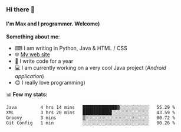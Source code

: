 ### Hi there 👋
#### I'm Max and I programmer. Welcome)

**Something about me**:
- ⌨ I am writing in Python, Java & HTML / CSS
- 🌐 [My web site](https://merive.herokuapp.com/)
- 🎈 I write code for a year
- 💻 I am currently working on a very cool Java project (*Android application*)
- 😍 I really love programming)

📊 **Few my stats:**
<!--START_SECTION:waka-->
```text
Java         4 hrs 14 mins   █████████████▓░░░░░░░░░░░   55.29 % 
XML          3 hrs 20 mins   ███████████░░░░░░░░░░░░░░   43.59 % 
Groovy       3 mins          ▒░░░░░░░░░░░░░░░░░░░░░░░░   00.72 % 
Git Config   1 min           ░░░░░░░░░░░░░░░░░░░░░░░░░   00.26 % 
```
<!--END_SECTION:waka-->
